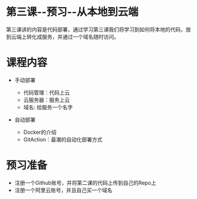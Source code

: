 # 第三课--预习--从本地到云端

第三课讲的内容是代码部署，通过学习第三课我们将学习到如何将本地的代码，放到云端上转化成服务，并通过一个域名随时访问。



# 课程内容

* 手动部署
  * 代码管理：代码上云
  * 云服务器：服务上云
  * 域名: 给服务一个名字

* 自动部署

  * Docker的介绍
  * GitAction：最潮的自动化部署方式


# 预习准备

* 注册一个Github账号，并将第二课的代码上传到自己的Repo上
* 注册一个阿里云账号，并且自己买一个域名





